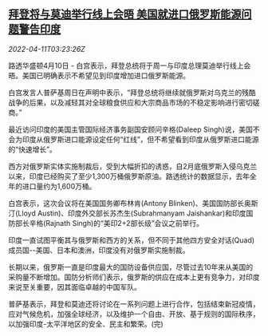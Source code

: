 <!--1649647862000-->
[拜登将与莫迪举行线上会晤 美国就进口俄罗斯能源问题警告印度](https://cn.reuters.com/article/us-india-leaders-talk-ru-0411-idCNKCS2M305J)
------

<div><i>2022-04-11T03:23:26Z</i></div><p>路透华盛顿4月10日 - 白宫表示，拜登总统将于周一与印度总理莫迪举行线上会晤。美国已明确表示不希望见到印度增加进口俄罗斯能源。</p><p>白宫发言人普萨基周日在声明中表示，“拜登总统将继续就俄罗斯对乌克兰的残酷战争的后果，以及减轻其对全球粮食供应和大宗商品市场的不稳定影响进行密切磋商。”</p><p>最近访问印度的美国主管国际经济事务副国安顾问辛格(Daleep Singh)说，美国不会为印度从俄罗斯进口能源设定任何“红线”，但不希望看到印度从俄罗斯进口能源的“快速增长”。</p><p>西方对俄罗斯实体实施制裁后，受到大幅折扣的诱惑，自2月底俄罗斯入侵乌克兰以来，印度已经购买了至少1,300万桶俄罗斯原油。路透统计的数据显示，去年全年的进口量约为1,600万桶。</p><p>白宫表示，这次会议将在美国国务卿布林肯(Antony Blinken)、美国国防部长奥斯汀(Lloyd Austin)、印度外交部长苏杰生(Subrahmanyam Jaishankar)和印度国防部长辛格(Rajnath Singh)的“美印2+2部长级”会议之前举行。</p><p>印度一直试图平衡其与俄罗斯和西方的关系，但不同于其他四方安全对话(Quad)成员国--美国、日本和澳洲，印度没有对俄罗斯实施制裁。</p><p>长期以来，俄罗斯一直是印度最大的国防设备供应国，尽管过去10年来从美国的采购量不断增加。国防分析师们表示，俄罗斯的供应在成本上更有竞争力，对印度来说至关重要，因其面临卓越的中国军队。</p><p>普萨基表示，拜登和莫迪还将讨论在一系列问题上进行合作，包括结束新冠疫情，应对气候危机，加强全球经济，以及维护一个自由、开放、基于规则的国际秩序，以加强印度-太平洋地区的安全、民主和繁荣。(完)</p>
